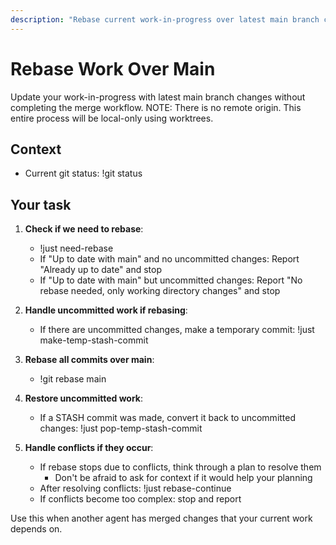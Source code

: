```yaml
---
description: "Rebase current work-in-progress over latest main branch changes"
---
```


# Rebase Work Over Main

Update your work-in-progress with latest main branch changes without completing the merge workflow.
NOTE: There is no remote origin. This entire process will be local-only using worktrees.

## Context
- Current git status: !git status

## Your task

1. **Check if we need to rebase**:
   - !just need-rebase
   - If "Up to date with main" and no uncommitted changes: Report "Already up to date" and stop
   - If "Up to date with main" but uncommitted changes: Report "No rebase needed, only working directory changes" and stop

2. **Handle uncommitted work if rebasing**:
   - If there are uncommitted changes, make a temporary commit: !just make-temp-stash-commit

3. **Rebase all commits over main**:
   - !git rebase main

4. **Restore uncommitted work**:
   - If a STASH commit was made, convert it back to uncommitted changes: !just pop-temp-stash-commit

5. **Handle conflicts if they occur**:
   - If rebase stops due to conflicts, think through a plan to resolve them
      - Don't be afraid to ask for context if it would help your planning
   - After resolving conflicts: !just rebase-continue
   - If conflicts become too complex: stop and report

Use this when another agent has merged changes that your current work depends on.